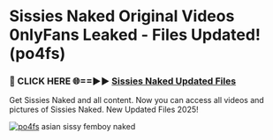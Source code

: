 # Sissies Naked Original Videos 0nlyFans Leaked - Files Updated! (po4fs)

<h3>🔴 CLICK HERE 🌐==►► <a href="https://tinyurl.com/up5wt9bj" rel="nofollow">Sissies Naked Updated Files</a></h3>

Get Sissies Naked and all content. Now you can access all videos and pictures of Sissies Naked. New Updated Files 2025!

[![po4fs](https://i.imgur.com/ABiUzMV.gif)](https://tinyurl.com/up5wt9bj)
asian sissy femboy naked